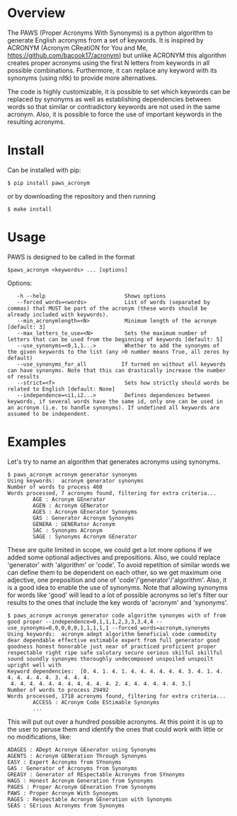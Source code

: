 # Overview

The PAWS (Proper Acronyms With Synonyms) is a python algorithm to generate English acronyms from a set of keywords. It is inspired by ACRONYM (Acronym CReatiON for You and Me, https://github.com/bacook17/acronym) but unlike ACRONYM this algorithm creates proper acronyms using the first N letters from keywords in all possible combinations. Furthermore, it can replace any keyword with its synonyms (using nltk) to provide more alternatives.

The code is highly customizable, it is possible to set which keywords can be replaced by synonyms as well as establishing dependencies between words so that similar or contradictory keywords are not used in the same acronym. Also, it is possible to force the use of important keywords in the resulting acronyms.

# Install

Can be installed with pip:
```
$ pip install paws_acronym
```
or by downloading the repository and then running
```
$ make install
```

# Usage

PAWS is designed to be called in the format
```
$paws_acronym <keywords> ... [options]
```

Options:                                                                       
```
   -h --help                         Shows options
   --forced_words=<words>            List of words (separated by commas) that MUST be part of the acronym (these words should be already included with keywords).
   --min_acronymlength=<N>           Minimum length of the acronym [default: 3]
   --max_letters_to_use=<N>          Sets the maximum number of letters that can be used from the beginning of keywords [default: 5]
   --use_synonyms=<0,1,1...>         Whether to add the synonyms of the given keywords to the list (any >0 number means True, all zeros by default)
   --use_synonyms_for_all           If turned on without all keywords can have synonyms. Note that this can drastically increase the number of results
   --strict=<f>                      Sets how strictly should words be related to English [default: None]
   --independence=<i1,i2...>         Defines dependences between keywords, if several words have the same id, only one can be used in an acronym (i.e. to handle synonyms). If undefined all keywords are assumed to be independent.
```
# Examples

Let's try to name an algorithm that generates acronyms using synonyms.
```
$ paws_acronym acronym generator synonyms
Using keywords:  acronym generator synonyms
Number of words to process 460
Words processed, 7 acronyms found, filtering for extra criteria...
        AGE : Acronym GEnerator
        AGEN : Acronym GENerator
        AGES : Acronym GEnerator Synonyms
        GAS : Generator Acronym Synonyms
        GENERA : GENERator Acronym
        SAC : Synonyms ACronym
        SAGE : Synonyms Acronym GEnerator
```
These are quite limited in scope, we could get a lot more options if we added some optional adjectives and prepositions. Also, we could replace 'generator' with 'algorithm' or 'code'. To avoid repetition of similar words we can define them to be dependent on each other, so we get maximum one adjective, one preposition and one of 'code'/'generator'/'algorithm'. Also, it is a good idea to enable the use of synonyms. Note that allowing synonyms for words like 'good' will lead to a lot of possible acronyms so let's filter our results to the ones that include the key words of 'acronym' and 'synonyms'. 
```
$ paws_acronym acronym generator code algorithm synonyms with of from good proper --independence=0,1,1,1,2,3,3,3,4,4 --use_synonyms=0,0,0,0,0,1,1,1,1,1 --forced_words=acronym,synonyms
Using keywords:  acronym adept algorithm beneficial code commodity dear dependable effective estimable expert from full generator good goodness honest honorable just near of practiced proficient proper respectable right ripe safe salutary secure serious skilful skillful sound soundly synonyms thoroughly undecomposed unspoiled unspoilt upright well with
Keyword dependencies:  [0. 4. 1. 4. 1. 4. 4. 4. 4. 4. 4. 3. 4. 1. 4. 4. 4. 4. 4. 4. 3. 4. 4. 4.
 4. 4. 4. 4. 4. 4. 4. 4. 4. 4. 4. 2. 4. 4. 4. 4. 4. 4. 3.]
Number of words to process 29492
Words processed, 1718 acronyms found, filtering for extra criteria...
        ACCESS : ACronym Code EStimable Synonyms
        ...
```
This will put out over a hundred possible acronyms. At this point it is up to the user to peruse them and identify the ones that could work with little or no modifications, like:
```
ADAGES : ADept Acronym GEnerator using Synonyms
AGENTS : Acronym GENeration Through Synonyms
EASY : Expert Acronyms from SYnonyms
GAS : Generator of Acronyms from Synonyms
GREASY : Generator of REspectable Acronyms from SYnonyms
HAGS : Honest Acronym Generation from Synonyms
PAGES : Proper Acronym GEneration from Synonyms
PAWS : Proper Acronym With Synonyms
RAGES : Respectable Acronym GEneration with Synonyms
SEAS : SErious Acronyms from Synonyms
```
